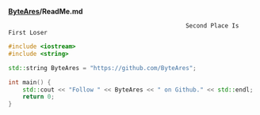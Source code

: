 **[ByteAres](https://github.com/ByteAres)/ReadMe.md**

```
                                                  Second Place Is First Loser
```

```cpp
#include <iostream>
#include <string>

std::string ByteAres = "https://github.com/ByteAres";

int main() {
    std::cout << "Follow " << ByteAres << " on Github." << std::endl;
    return 0;
}
```


